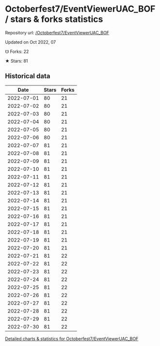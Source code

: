 # Octoberfest7/EventViewerUAC_BOF / stars & forks statistics

Repository url: [/Octoberfest7/EventViewerUAC_BOF](https://github.com/Octoberfest7/EventViewerUAC_BOF)

Updated on Oct 2022, 07

☋ Forks: 22

★ Stars: 81

## Historical data
| Date | Stars | Forks |
|------|-------|-------|
| 2022-07-01 | 80 | 21 | 
| 2022-07-02 | 80 | 21 | 
| 2022-07-03 | 80 | 21 | 
| 2022-07-04 | 80 | 21 | 
| 2022-07-05 | 80 | 21 | 
| 2022-07-06 | 80 | 21 | 
| 2022-07-07 | 81 | 21 | 
| 2022-07-08 | 81 | 21 | 
| 2022-07-09 | 81 | 21 | 
| 2022-07-10 | 81 | 21 | 
| 2022-07-11 | 81 | 21 | 
| 2022-07-12 | 81 | 21 | 
| 2022-07-13 | 81 | 21 | 
| 2022-07-14 | 81 | 21 | 
| 2022-07-15 | 81 | 21 | 
| 2022-07-16 | 81 | 21 | 
| 2022-07-17 | 81 | 21 | 
| 2022-07-18 | 81 | 21 | 
| 2022-07-19 | 81 | 21 | 
| 2022-07-20 | 81 | 21 | 
| 2022-07-21 | 81 | 22 | 
| 2022-07-22 | 81 | 22 | 
| 2022-07-23 | 81 | 22 | 
| 2022-07-24 | 81 | 22 | 
| 2022-07-25 | 81 | 22 | 
| 2022-07-26 | 81 | 22 | 
| 2022-07-27 | 81 | 22 | 
| 2022-07-28 | 81 | 22 | 
| 2022-07-29 | 81 | 22 | 
| 2022-07-30 | 81 | 22 | 


[Detailed charts & statistics for Octoberfest7/EventViewerUAC_BOF](https://reviewgithub.com/rep/Octoberfest7/EventViewerUAC_BOF)
